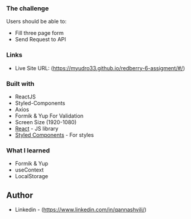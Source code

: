 ### The challenge

Users should be able to:

- Fill three page form
- Send Request to API

### Links
- Live Site URL: (https://myudro33.github.io/redberry-6-assigment/#/)

### Built with

- ReactJS
- Styled-Components
- Axios
- Formik & Yup For Validation
- Screen Size (1920-1080)
- [React](https://reactjs.org/) - JS library
- [Styled Components](https://styled-components.com/) - For styles

### What I learned

- Formik & Yup
- useContext
- LocalStorage

## Author

- Linkedin - (https://www.linkedin.com/in/qannashvili/)
